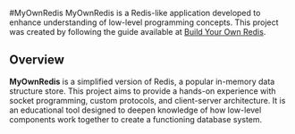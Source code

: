 #MyOwnRedis
MyOwnRedis is a Redis-like application developed to enhance understanding of low-level programming concepts. This project was created by following the guide available at [Build Your Own Redis](https://build-your-own.org/redis/).

## Overview

**MyOwnRedis** is a simplified version of Redis, a popular in-memory data structure store. This project aims to provide a hands-on experience with socket programming, custom protocols, and client-server architecture. It is an educational tool designed to deepen knowledge of how low-level components work together to create a functioning database system.
